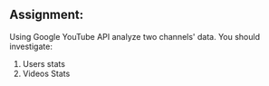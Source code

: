 ## Assignment:
Using Google YouTube API analyze two channels' data. You should investigate:
 1. Users stats
 2. Videos Stats
